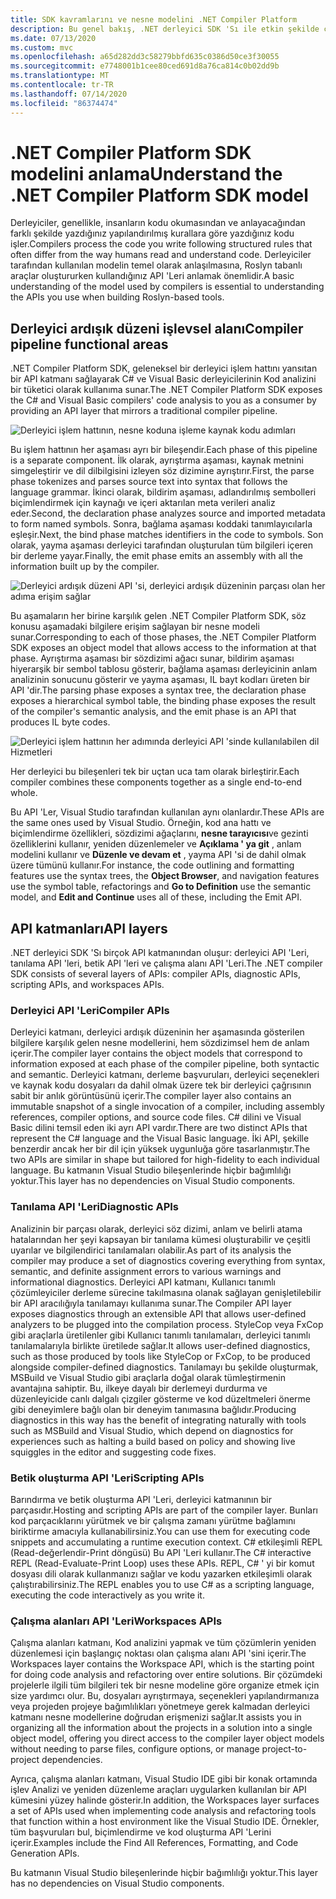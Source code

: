 ```yaml
---
title: SDK kavramlarını ve nesne modelini .NET Compiler Platform
description: Bu genel bakış, .NET derleyici SDK 'Sı ile etkin şekilde çalışmanız için gereken arka planı sağlar. API katmanlarını, ilgili ana türleri ve genel nesne modelini öğreneceksiniz.
ms.date: 07/13/2020
ms.custom: mvc
ms.openlocfilehash: a65d282dd3c58279bbfd635c0386d50ce3f30055
ms.sourcegitcommit: e7748001b1cee80ced691d8a76ca814c0b02dd9b
ms.translationtype: MT
ms.contentlocale: tr-TR
ms.lasthandoff: 07/14/2020
ms.locfileid: "86374474"
---
```

# <a name="understand-the-net-compiler-platform-sdk-model"></a><span data-ttu-id="598e1-104">.NET Compiler Platform SDK modelini anlama</span><span class="sxs-lookup"><span data-stu-id="598e1-104">Understand the .NET Compiler Platform SDK model</span></span>

<span data-ttu-id="598e1-105">Derleyiciler, genellikle, insanların kodu okumasından ve anlayacağından farklı şekilde yazdığınız yapılandırılmış kurallara göre yazdığınız kodu işler.</span><span class="sxs-lookup"><span data-stu-id="598e1-105">Compilers process the code you write following structured rules that often differ from the way humans read and understand code.</span></span> <span data-ttu-id="598e1-106">Derleyiciler tarafından kullanılan modelin temel olarak anlaşılmasına, Roslyn tabanlı araçlar oluştururken kullandığınız API 'Leri anlamak önemlidir.</span><span class="sxs-lookup"><span data-stu-id="598e1-106">A basic understanding of the model used by compilers is essential to understanding the APIs you use when building Roslyn-based tools.</span></span>

## <a name="compiler-pipeline-functional-areas"></a><span data-ttu-id="598e1-107">Derleyici ardışık düzeni işlevsel alanı</span><span class="sxs-lookup"><span data-stu-id="598e1-107">Compiler pipeline functional areas</span></span>

<span data-ttu-id="598e1-108">.NET Compiler Platform SDK, geleneksel bir derleyici işlem hattını yansıtan bir API katmanı sağlayarak C# ve Visual Basic derleyicilerinin Kod analizini bir tüketici olarak kullanıma sunar.</span><span class="sxs-lookup"><span data-stu-id="598e1-108">The .NET Compiler Platform SDK exposes the C# and Visual Basic compilers' code analysis to you as a consumer by providing an API layer that mirrors a traditional compiler pipeline.</span></span>

![Derleyici işlem hattının, nesne koduna işleme kaynak kodu adımları](media/compiler-api-model/compiler-pipeline.png)

<span data-ttu-id="598e1-110">Bu işlem hattının her aşaması ayrı bir bileşendir.</span><span class="sxs-lookup"><span data-stu-id="598e1-110">Each phase of this pipeline is a separate component.</span></span> <span data-ttu-id="598e1-111">İlk olarak, ayrıştırma aşaması, kaynak metnini simgeleştirir ve dil dilbilgisini izleyen söz dizimine ayrıştırır.</span><span class="sxs-lookup"><span data-stu-id="598e1-111">First, the parse phase tokenizes and parses source text into syntax that follows the language grammar.</span></span> <span data-ttu-id="598e1-112">İkinci olarak, bildirim aşaması, adlandırılmış sembolleri biçimlendirmek için kaynağı ve içeri aktarılan meta verileri analiz eder.</span><span class="sxs-lookup"><span data-stu-id="598e1-112">Second, the declaration phase analyzes source and imported metadata to form named symbols.</span></span> <span data-ttu-id="598e1-113">Sonra, bağlama aşaması koddaki tanımlayıcılarla eşleşir.</span><span class="sxs-lookup"><span data-stu-id="598e1-113">Next, the bind phase matches identifiers in the code to symbols.</span></span> <span data-ttu-id="598e1-114">Son olarak, yayma aşaması derleyici tarafından oluşturulan tüm bilgileri içeren bir derleme yayar.</span><span class="sxs-lookup"><span data-stu-id="598e1-114">Finally, the emit phase emits an assembly with all the information built up by the compiler.</span></span>

![Derleyici ardışık düzeni API 'si, derleyici ardışık düzeninin parçası olan her adıma erişim sağlar](media/compiler-api-model/compiler-pipeline-api.png)

<span data-ttu-id="598e1-116">Bu aşamaların her birine karşılık gelen .NET Compiler Platform SDK, söz konusu aşamadaki bilgilere erişim sağlayan bir nesne modeli sunar.</span><span class="sxs-lookup"><span data-stu-id="598e1-116">Corresponding to each of those phases, the .NET Compiler Platform SDK exposes an object model that allows access to the information at that phase.</span></span> <span data-ttu-id="598e1-117">Ayrıştırma aşaması bir sözdizimi ağacı sunar, bildirim aşaması hiyerarşik bir sembol tablosu gösterir, bağlama aşaması derleyicinin anlam analizinin sonucunu gösterir ve yayma aşaması, IL bayt kodları üreten bir API 'dir.</span><span class="sxs-lookup"><span data-stu-id="598e1-117">The parsing phase exposes a syntax tree, the declaration phase exposes a hierarchical symbol table, the binding phase exposes the result of the compiler's semantic analysis, and the emit phase is an API that produces IL byte codes.</span></span>

![Derleyici işlem hattının her adımında derleyici API 'sinde kullanılabilen dil Hizmetleri](media/compiler-api-model/compiler-pipeline-lang-svc.png)

<span data-ttu-id="598e1-119">Her derleyici bu bileşenleri tek bir uçtan uca tam olarak birleştirir.</span><span class="sxs-lookup"><span data-stu-id="598e1-119">Each compiler combines these components together as a single end-to-end whole.</span></span>

<span data-ttu-id="598e1-120">Bu API 'Ler, Visual Studio tarafından kullanılan aynı olanlardır.</span><span class="sxs-lookup"><span data-stu-id="598e1-120">These APIs are the same ones used by Visual Studio.</span></span> <span data-ttu-id="598e1-121">Örneğin, kod ana hattı ve biçimlendirme özellikleri, sözdizimi ağaçlarını, **nesne tarayıcısı**ve gezinti özelliklerini kullanır, yeniden düzenlemeler ve **Açıklama ' ya git** , anlam modelini kullanır ve **Düzenle ve devam et** , yayma API 'si de dahil olmak üzere tümünü kullanır.</span><span class="sxs-lookup"><span data-stu-id="598e1-121">For instance, the code outlining and formatting features use the syntax trees, the **Object Browser**, and navigation features use the symbol table, refactorings and **Go to Definition** use the semantic model, and **Edit and Continue** uses all of these, including the Emit API.</span></span>

## <a name="api-layers"></a><span data-ttu-id="598e1-122">API katmanları</span><span class="sxs-lookup"><span data-stu-id="598e1-122">API layers</span></span>

<span data-ttu-id="598e1-123">.NET derleyici SDK 'Sı birçok API katmanından oluşur: derleyici API 'Leri, tanılama API 'leri, betik API 'leri ve çalışma alanı API 'Leri.</span><span class="sxs-lookup"><span data-stu-id="598e1-123">The .NET compiler SDK consists of several layers of APIs: compiler APIs, diagnostic APIs, scripting APIs, and workspaces APIs.</span></span>

### <a name="compiler-apis"></a><span data-ttu-id="598e1-124">Derleyici API 'Leri</span><span class="sxs-lookup"><span data-stu-id="598e1-124">Compiler APIs</span></span>

<span data-ttu-id="598e1-125">Derleyici katmanı, derleyici ardışık düzeninin her aşamasında gösterilen bilgilere karşılık gelen nesne modellerini, hem sözdizimsel hem de anlam içerir.</span><span class="sxs-lookup"><span data-stu-id="598e1-125">The compiler layer contains the object models that correspond to information exposed at each phase of the compiler pipeline, both syntactic and semantic.</span></span> <span data-ttu-id="598e1-126">Derleyici katmanı, derleme başvuruları, derleyici seçenekleri ve kaynak kodu dosyaları da dahil olmak üzere tek bir derleyici çağrısının sabit bir anlık görüntüsünü içerir.</span><span class="sxs-lookup"><span data-stu-id="598e1-126">The compiler layer also contains an immutable snapshot of a single invocation of a compiler, including assembly references, compiler options, and source code files.</span></span> <span data-ttu-id="598e1-127">C# dilini ve Visual Basic dilini temsil eden iki ayrı API vardır.</span><span class="sxs-lookup"><span data-stu-id="598e1-127">There are two distinct APIs that represent the C# language and the Visual Basic language.</span></span> <span data-ttu-id="598e1-128">İki API, şekille benzerdir ancak her bir dil için yüksek uygunluğa göre tasarlanmıştır.</span><span class="sxs-lookup"><span data-stu-id="598e1-128">The two APIs are similar in shape but tailored for high-fidelity to each individual language.</span></span> <span data-ttu-id="598e1-129">Bu katmanın Visual Studio bileşenlerinde hiçbir bağımlılığı yoktur.</span><span class="sxs-lookup"><span data-stu-id="598e1-129">This layer has no dependencies on Visual Studio components.</span></span>

### <a name="diagnostic-apis"></a><span data-ttu-id="598e1-130">Tanılama API 'Leri</span><span class="sxs-lookup"><span data-stu-id="598e1-130">Diagnostic APIs</span></span>

<span data-ttu-id="598e1-131">Analizinin bir parçası olarak, derleyici söz dizimi, anlam ve belirli atama hatalarından her şeyi kapsayan bir tanılama kümesi oluşturabilir ve çeşitli uyarılar ve bilgilendirici tanılamaları olabilir.</span><span class="sxs-lookup"><span data-stu-id="598e1-131">As part of its analysis the compiler may produce a set of diagnostics covering everything from syntax, semantic, and definite assignment errors to various warnings and informational diagnostics.</span></span> <span data-ttu-id="598e1-132">Derleyici API katmanı, Kullanıcı tanımlı çözümleyiciler derleme sürecine takılmasına olanak sağlayan genişletilebilir bir API aracılığıyla tanılamayı kullanıma sunar.</span><span class="sxs-lookup"><span data-stu-id="598e1-132">The Compiler API layer exposes diagnostics through an extensible API that allows user-defined analyzers to be plugged into the compilation process.</span></span> <span data-ttu-id="598e1-133">StyleCop veya FxCop gibi araçlarla üretilenler gibi Kullanıcı tanımlı tanılamaları, derleyici tanımlı tanılamalarıyla birlikte üretilede sağlar.</span><span class="sxs-lookup"><span data-stu-id="598e1-133">It allows user-defined diagnostics, such as those produced by tools like StyleCop or FxCop, to be produced alongside compiler-defined diagnostics.</span></span> <span data-ttu-id="598e1-134">Tanılamayı bu şekilde oluşturmak, MSBuild ve Visual Studio gibi araçlarla doğal olarak tümleştirmenin avantajına sahiptir. Bu, ilkeye dayalı bir derlemeyi durdurma ve düzenleyicide canlı dalgalı çizgiler gösterme ve kod düzeltmeleri önerme gibi deneyimlere bağlı olan bir deneyim tanımasına bağlıdır.</span><span class="sxs-lookup"><span data-stu-id="598e1-134">Producing diagnostics in this way has the benefit of integrating naturally with tools such as MSBuild and Visual Studio, which depend on diagnostics for experiences such as halting a build based on policy and showing live squiggles in the editor and suggesting code fixes.</span></span>

### <a name="scripting-apis"></a><span data-ttu-id="598e1-135">Betik oluşturma API 'Leri</span><span class="sxs-lookup"><span data-stu-id="598e1-135">Scripting APIs</span></span>

<span data-ttu-id="598e1-136">Barındırma ve betik oluşturma API 'Leri, derleyici katmanının bir parçasıdır.</span><span class="sxs-lookup"><span data-stu-id="598e1-136">Hosting and scripting APIs are part of the compiler layer.</span></span> <span data-ttu-id="598e1-137">Bunları kod parçacıklarını yürütmek ve bir çalışma zamanı yürütme bağlamını biriktirme amacıyla kullanabilirsiniz.</span><span class="sxs-lookup"><span data-stu-id="598e1-137">You can use them for executing code snippets and accumulating a runtime execution context.</span></span>
<span data-ttu-id="598e1-138">C# etkileşimli REPL (Read-değerlendir-Print döngüsü) Bu API 'Leri kullanır.</span><span class="sxs-lookup"><span data-stu-id="598e1-138">The C# interactive REPL (Read-Evaluate-Print Loop) uses these APIs.</span></span> <span data-ttu-id="598e1-139">REPL, C# ' yi bir komut dosyası dili olarak kullanmanızı sağlar ve kodu yazarken etkileşimli olarak çalıştırabilirsiniz.</span><span class="sxs-lookup"><span data-stu-id="598e1-139">The REPL enables you to use C# as a scripting language, executing the code interactively as you write it.</span></span>

### <a name="workspaces-apis"></a><span data-ttu-id="598e1-140">Çalışma alanları API 'Leri</span><span class="sxs-lookup"><span data-stu-id="598e1-140">Workspaces APIs</span></span>

<span data-ttu-id="598e1-141">Çalışma alanları katmanı, Kod analizini yapmak ve tüm çözümlerin yeniden düzenlemesi için başlangıç noktası olan çalışma alanı API 'sini içerir.</span><span class="sxs-lookup"><span data-stu-id="598e1-141">The Workspaces layer contains the Workspace API, which is the starting point for doing code analysis and refactoring over entire solutions.</span></span> <span data-ttu-id="598e1-142">Bir çözümdeki projelerle ilgili tüm bilgileri tek bir nesne modeline göre organize etmek için size yardımcı olur. Bu, dosyaları ayrıştırmaya, seçenekleri yapılandırmanıza veya projeden projeye bağımlılıkları yönetmeye gerek kalmadan derleyici katmanı nesne modellerine doğrudan erişmenizi sağlar.</span><span class="sxs-lookup"><span data-stu-id="598e1-142">It assists you in organizing all the information about the projects in a solution into a single object model, offering you direct access to the compiler layer object models without needing to parse files, configure options, or manage project-to-project dependencies.</span></span>

<span data-ttu-id="598e1-143">Ayrıca, çalışma alanları katmanı, Visual Studio IDE gibi bir konak ortamında işlev Analizi ve yeniden düzenleme araçları uygularken kullanılan bir API kümesini yüzey halinde gösterir.</span><span class="sxs-lookup"><span data-stu-id="598e1-143">In addition, the Workspaces layer surfaces a set of APIs used when implementing code analysis and refactoring tools that function within a host environment like the Visual Studio IDE.</span></span> <span data-ttu-id="598e1-144">Örnekler, tüm başvuruları bul, biçimlendirme ve kod oluşturma API 'Lerini içerir.</span><span class="sxs-lookup"><span data-stu-id="598e1-144">Examples include the Find All References, Formatting, and Code Generation APIs.</span></span>

<span data-ttu-id="598e1-145">Bu katmanın Visual Studio bileşenlerinde hiçbir bağımlılığı yoktur.</span><span class="sxs-lookup"><span data-stu-id="598e1-145">This layer has no dependencies on Visual Studio components.</span></span>
